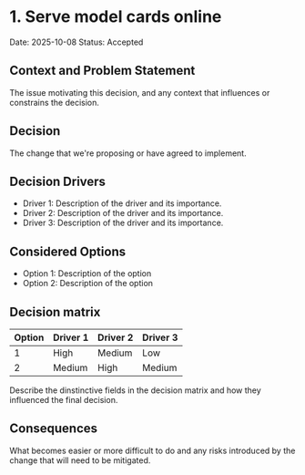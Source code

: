 # 1. Serve model cards online

Date: 2025-10-08
Status: Accepted

## Context and Problem Statement

The issue motivating this decision, and any context that influences or constrains the decision.

## Decision

The change that we're proposing or have agreed to implement.

## Decision Drivers

- Driver 1: Description of the driver and its importance.
- Driver 2: Description of the driver and its importance.
- Driver 3: Description of the driver and its importance.

## Considered Options

- Option 1: Description of the option
- Option 2: Description of the option

## Decision matrix

| Option | Driver 1 | Driver 2 | Driver 3 |
| ------ | -------- | -------- | -------- |
| 1      | High     | Medium   | Low      |
| 2      | Medium   | High     | Medium   |

Describe the dinstinctive fields in the decision matrix and how they influenced
the final decision.

## Consequences

What becomes easier or more difficult to do and any risks introduced by the change that will need to be mitigated.
